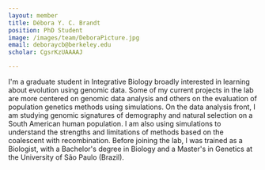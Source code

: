 ```yaml
---
layout: member
title: Débora Y. C. Brandt
position: PhD Student
image: /images/team/DeboraPicture.jpg
email: deboraycb@berkeley.edu
scholar: CgsrKzUAAAAJ

---
```


I'm a graduate student in Integrative Biology broadly interested in learning about evolution using genomic data. Some of my current projects in the lab are more centered on genomic data analysis and others on the evaluation of population genetics methods using simulations. On the data analysis front, I am studying genomic signatures of demography and natural selection on a South American human population. I am also using simulations to understand the strengths and limitations of methods based on the coalescent with recombination. Before joining the lab, I was trained as a Biologist, with a Bachelor's degree in Biology and a Master's in Genetics at the University of São Paulo (Brazil).